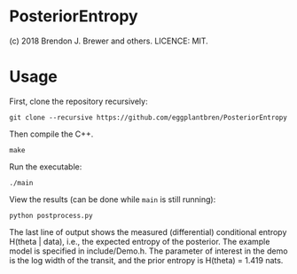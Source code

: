 PosteriorEntropy
================

(c) 2018 Brendon J. Brewer and others. LICENCE: MIT.

Usage
=====

First, clone the repository recursively:

`git clone --recursive https://github.com/eggplantbren/PosteriorEntropy`

Then compile the C++.

`make`

Run the executable:

`./main`

View the results (can be done while `main` is still running):

`python postprocess.py`

The last line of output shows the measured (differential) conditional entropy
H(theta | data), i.e., the expected entropy of the posterior.
The example model is specified in include/Demo.h. The parameter of
interest in the demo is the log width of the transit, and the
prior entropy is H(theta) = 1.419 nats.
